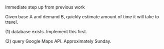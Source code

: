 Immediate step up from previous work

Given base A and demand B, quickly estimate amount of time
it will take to travel.

(1) database exists. Implement this first.

(2) query Google Maps API. Approximately Sunday.